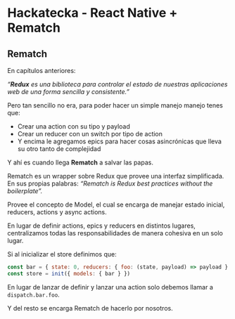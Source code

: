 # Hackatecka - React Native + Rematch

## Rematch

En capítulos anteriores:

_“**Redux** es una biblioteca para controlar el estado de nuestras aplicaciones web de una forma sencilla y consistente.”_

Pero tan sencillo no era, para poder hacer un simple manejo manejo tenes que:
- Crear una action con su tipo y payload
- Crear un reducer con un switch por tipo de action
- Y encima le agregamos epics para hacer cosas asincrónicas que lleva su otro tanto de complejidad

Y ahí es cuando llega **Rematch** a salvar las papas.

Rematch es un wrapper sobre Redux que provee una interfaz simplificada. En sus propias palabras: _“Rematch is Redux best practices without the boilerplate”._

Provee el concepto de Model, el cual se encarga de manejar estado inicial, reducers, actions y async actions.

En lugar de definir actions, epics y reducers en distintos lugares, centralizamos todas las responsabilidades de manera cohesiva en un solo lugar.

Si al inicializar el store definimos que:
```javascript
const bar = { state: 0, reducers: { foo: (state, payload) => payload } }
const store = init({ models: { bar } })
```

En lugar de lanzar de definir y lanzar una action solo debemos llamar a `dispatch.bar.foo`.

Y del resto se encarga Rematch de hacerlo por nosotros.
